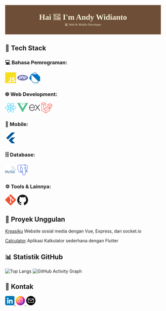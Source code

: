 
<img src="/icons/Iam.svg" />

## 🔧 Tech Stack
### 💻 Bahasa Pemrograman:
<img src="/icons/js.svg" width="35" >
<img src="/icons/php.svg" width="35" >
<img src="/icons/dart.svg" width="35" >

### 🌐 Web Development:
<img src="/icons/react.svg" width="35" >
<img src="/icons/vue.svg" width="35" >
<img src="/icons/ex.svg" width="35" >
<img src="/icons/laravel.svg" width="35" >

### 📱 Mobile:
<img src="/icons/flutter.svg" width="35" >

### 🗄️ Database:
<img src="/icons/mysql.svg" width="35" >
<img src="/icons/psql.svg" width="35" >

### ⚙️ Tools & Lainnya:
<img src="/icons/git.svg" width="35" >
<img src="/icons/github.svg" width="35" >

## 📌 Proyek Unggulan
<a href="https://github.com/AndyWidianto/kreasiku">Kreasiku</a>
Website sosial media dengan Vue, Express, dan socket.io

<a href="https://github.com/AndyWidianto/calculator">Calculator</a>
Aplikasi Kalkulator sederhana dengan Flutter

## 📊 Statistik GitHub
![Top Langs](https://github-readme-stats.vercel.app/api/top-langs/?username=AndyWidianto&layout=compact&theme=tokyonight)
![GitHub Activity Graph](https://github-readme-activity-graph.vercel.app/graph?username=AndyWidianto&theme=tokyo-night)

## 🔗 Kontak
<a href="https://www.linkedin.com/in/andy-widianto-8a9067340/">
    <img src="/icons/linkedin.png" alt="" style="width: 30px;">
</a>
<a href="https://www.instagram.com/andywidiantoo/">
    <img src="/icons/instagram.png" alt="" style="width: 30px;">
</a>
<a href="mailto:andywidianto56@gmail.com">
    <img src="/icons/email.png" alt="" style="width: 30px;">
</a>